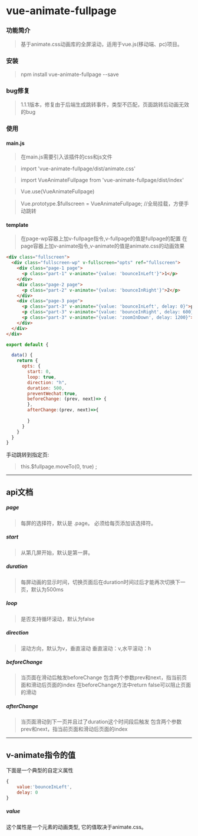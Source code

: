 # vue-animate-fullpage

### 功能简介
 > 基于animate.css动画库的全屏滚动，适用于vue.js(移动端、pc)项目。

### 安装
 > npm install vue-animate-fullpage --save

### bug修复
> 1.1.1版本，修复由于后端生成跳转事件，类型不匹配，页面跳转后动画无效的bug
### 使用

#### main.js
 > 在main.js需要引入该插件的css和js文件
 
 > import 'vue-animate-fullpage/dist/animate.css'
 
 > import VueAnimateFullpage from 'vue-animate-fullpage/dist/index'
 
 > Vue.use(VueAnimateFullpage)
 
 > Vue.prototype.$fullscreen = VueAnimateFullpage; //全局挂载，方便手动跳转
#### template

 > 在page-wp容器上加v-fullpage指令,v-fullpage的值是fullpage的配置 在page容器上加v-animate指令,v-animate的值是animate.css的动画效果
``` html
<div class="fullscreen">
  <div class="fullscreen-wp" v-fullscreen="opts" ref="fullscreen">
    <div class="page-1 page">
      <p class="part-1" v-animate="{value: 'bounceInLeft'}">1</p>
    </div>
    <div class="page-2 page">
      <p class="part-2" v-animate="{value: 'bounceInRight'}">2</p>
    </div>
    <div class="page-3 page">
      <p class="part-3" v-animate="{value: 'bounceInLeft', delay: 0}">part-3-1</p>
      <p class="part-3" v-animate="{value: 'bounceInRight', delay: 600}" >part-3-2</p>
      <p class="part-3" v-animate="{value: 'zoomInDown', delay: 1200}">part-3-3</p>
    </div>
  </div>
</div>
``` 

``` js
export default {

  data() {
    return {
      opts: {
        start: 0,
        loop: true,
        direction: "h", 
        duration: 500,
        preventWechat:true,
        beforeChange: (prev, next)=> {
        },
        afterChange:(prev, next)=>{
          
        }
      }
    }
  }
}
```
手动跳转到指定页:
 > this.$fullpage.moveTo(0, true) ;
 
___
## api文档

##### page
 > 每屏的选择符，默认是 .page。
必须给每页添加该选择符。

##### start
 > 从第几屏开始，默认是第一屏。

##### duration
 > 每屏动画的显示时间，切换页面后在duration时间过后才能再次切换下一页，默认为500ms

##### loop
 > 是否支持循环滚动，默认为false

##### direction
 > 滚动方向，默认为v，垂直滚动 垂直滚动：v,水平滚动：h

##### beforeChange
 > 当页面在滑动后触发beforeChange 包含两个参数prev和next，指当前页面和滑动后页面的index 在beforeChange方法中return false可以阻止页面的滑动

##### afterChange

 >  当页面滑动到下一页并且过了duration这个时间段后触发 包含两个参数prev和next，指当前页面和滑动后页面的index

--- 
##  v-animate指令的值

下面是一个典型的自定义属性
``` js
{
	value:'bounceInLeft',
	delay: 0
}
``` 
##### value
这个属性是一个元素的动画类型, 它的值取决于animate.css。

 